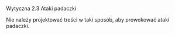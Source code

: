 Wytyczna 2.3 Ataki padaczki

Nie należy projektować treści w taki sposób, aby prowokować ataki padaczki.
